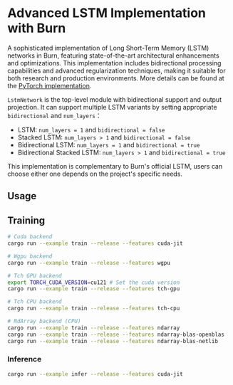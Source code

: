 # Advanced LSTM Implementation with Burn
A sophisticated implementation of Long Short-Term Memory (LSTM) networks in Burn, featuring state-of-the-art architectural enhancements and optimizations. This implementation includes bidirectional processing capabilities and advanced regularization techniques, making it suitable for both research and production environments. More details can be found at the [PyTorch implementation](https://github.com/shiv08/Advanced-LSTM-Implementation-with-PyTorch).

`LstmNetwork` is the top-level module with bidirectional support and output projection. It can support multiple LSTM variants by setting appropriate `bidirectional` and `num_layers`：
* LSTM: `num_layers = 1` and `bidirectional = false`
* Stacked LSTM: `num_layers > 1` and `bidirectional = false`
* Bidirectional LSTM: `num_layers = 1` and `bidirectional = true`
* Bidirectional Stacked LSTM: `num_layers > 1` and `bidirectional = true`

This implementation is complementary to Burn's official LSTM, users can choose either one depends on the project's specific needs.

## Usage


## Training

```sh
# Cuda backend
cargo run --example train --release --features cuda-jit

# Wgpu backend
cargo run --example train --release --features wgpu

# Tch GPU backend
export TORCH_CUDA_VERSION=cu121 # Set the cuda version
cargo run --example train --release --features tch-gpu

# Tch CPU backend
cargo run --example train --release --features tch-cpu

# NdArray backend (CPU)
cargo run --example train --release --features ndarray
cargo run --example train --release --features ndarray-blas-openblas
cargo run --example train --release --features ndarray-blas-netlib
```


### Inference

```sh
cargo run --example infer --release --features cuda-jit
```
